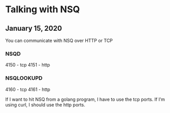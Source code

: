 # Talking with NSQ
## January 15, 2020

You can communicate with NSQ over HTTP or TCP

### NSQD
4150 - tcp
4151 - http

### NSQLOOKUPD
4160 - tcp
4161 - http

If I want to hit NSQ from a golang program, I have to use the tcp ports. If I’m using curl, I should use the http ports.
